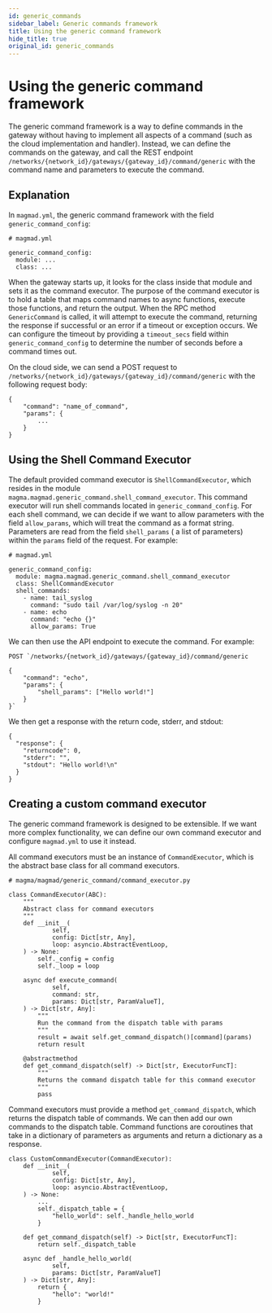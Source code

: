 ```yaml
---
id: generic_commands
sidebar_label: Generic commands framework
title: Using the generic command framework
hide_title: true
original_id: generic_commands
---
```

# Using the generic command framework
The generic command framework is a way to define commands in the gateway without having to implement all aspects of a command (such as the cloud implementation and handler). Instead, we can define the commands on the gateway, and call the REST endpoint `/networks/{network_id}/gateways/{gateway_id}/command/generic` with the command name and parameters to execute the command.

## Explanation

In `magmad.yml`, the generic command framework with the field `generic_command_config`:

```
# magmad.yml

generic_command_config:
  module: ...
  class: ...
```

When the gateway starts up, it looks for the class inside that module and sets it as the command executor. The purpose of the command executor is to hold a table that maps command names to async functions, execute those functions, and return the output. When the RPC method `GenericCommand` is called, it will attempt to execute the command, returning the response if successful or an error if a timeout or exception occurs. We can configure the timeout by providing a `timeout_secs` field within `generic_command_config` to determine the number of seconds before a command times out.

On the cloud side, we can send a POST request to `/networks/{network_id}/gateways/{gateway_id}/command/generic` with the following request body:

```
{
    "command": "name_of_command",
    "params": {
        ...
    }
}
```

## Using the Shell Command Executor

The default provided command executor is `ShellCommandExecutor`, which resides in the module `magma.magmad.generic_command.shell_command_executor`. This command executor will run shell commands located in `generic_command_config`. For each shell command, we can decide if we want to allow parameters with the field `allow_params`, which will treat the command as a format string. Parameters are read from the field `shell_params` ( a list of parameters) within the `params` field of the request. For example:

```
# magmad.yml

generic_command_config:
  module: magma.magmad.generic_command.shell_command_executor
  class: ShellCommandExecutor
  shell_commands:
    - name: tail_syslog
      command: "sudo tail /var/log/syslog -n 20"
    - name: echo
      command: "echo {}"
      allow_params: True
```

We can then use the API endpoint to execute the command. For example:

```
POST `/networks/{network_id}/gateways/{gateway_id}/command/generic

{
    "command": "echo",
    "params": {
        "shell_params": ["Hello world!"]
    }
}`
```

We then get a response with the return code, stderr, and stdout:

```
{
  "response": {
    "returncode": 0,
    "stderr": "",
    "stdout": "Hello world!\n"
  }
}
```

## Creating a custom command executor

The generic command framework is designed to be extensible. If we want more complex functionality, we can define our own command executor and configure `magmad.yml` to use it instead.

All command executors must be an instance of `CommandExecutor`, which is the abstract base class for all command executors.

```
# magma/magmad/generic_command/command_executor.py

class CommandExecutor(ABC):
    """
    Abstract class for command executors
    """
    def __init__(
            self,
            config: Dict[str, Any],
            loop: asyncio.AbstractEventLoop,
    ) -> None:
        self._config = config
        self._loop = loop

    async def execute_command(
            self,
            command: str,
            params: Dict[str, ParamValueT],
    ) -> Dict[str, Any]:
        """
        Run the command from the dispatch table with params
        """
        result = await self.get_command_dispatch()[command](params)
        return result

    @abstractmethod
    def get_command_dispatch(self) -> Dict[str, ExecutorFuncT]:
        """
        Returns the command dispatch table for this command executor
        """
        pass
```

Command executors must provide a method `get_command_dispatch`, which returns the dispatch table of commands. We can then add our own commands to the dispatch table. Command functions are coroutines that take in a dictionary of parameters as arguments and return a dictionary as a response.

```
class CustomCommandExecutor(CommandExecutor):
    def __init__(
            self,
            config: Dict[str, Any],
            loop: asyncio.AbstractEventLoop,
    ) -> None:
        ...
        self._dispatch_table = {
            "hello_world": self._handle_hello_world
        }

    def get_command_dispatch(self) -> Dict[str, ExecutorFuncT]:
        return self._dispatch_table
        
    async def _handle_hello_world(
            self,
            params: Dict[str, ParamValueT]
    ) -> Dict[str, Any]:
        return {
            "hello": "world!"
        }
```


